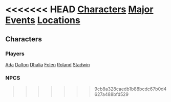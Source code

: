 <!-- TITLE: Ulpha -->
<!-- SUBTITLE: The land of mud and no bells. -->

<<<<<<< HEAD
[Characters](ulpha/characters)
[Major Events](ulpha/events)
[Locations](ulpha/locations)
=======
## Characters
### Players
[Ada](dnd/characters/ada)
[Dalton](dnd/characters/dalton)
[Dhalia](dnd/characters/dhalia)
[Folen](dnd/characters/folen)
[Roland](dnd/characters/roland)
[Stadwin](dnd/characters/stadwin)


### NPCS
>>>>>>> 9cb8a328caedb1b88bcdc67b0d4627a488bfd529
